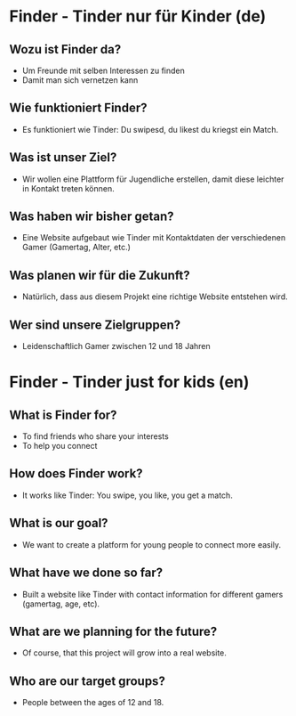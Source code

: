 # Finder - Tinder nur für Kinder (de)
## Wozu ist Finder da?
- Um Freunde mit selben Interessen zu finden
- Damit man sich vernetzen kann
## Wie funktioniert Finder?
- Es funktioniert wie Tinder: Du swipesd, du likest du kriegst ein Match.
## Was ist unser Ziel?
- Wir wollen eine Plattform für Jugendliche erstellen, damit diese leichter in Kontakt treten können.
## Was haben wir bisher getan?
- Eine Website aufgebaut wie Tinder mit Kontaktdaten der verschiedenen Gamer (Gamertag, Alter, etc.)
## Was planen wir für die Zukunft?
- Natürlich, dass aus diesem Projekt eine richtige Website entstehen wird.
## Wer sind unsere Zielgruppen?
- Leidenschaftlich Gamer zwischen 12 und 18 Jahren

# Finder - Tinder just for kids (en)
## What is Finder for?
- To find friends who share your interests
- To help you connect
## How does Finder work?
- It works like Tinder: You swipe, you like, you get a match.
## What is our goal?
- We want to create a platform for young people to connect more easily.
## What have we done so far?
- Built a website like Tinder with contact information for different gamers (gamertag, age, etc).
## What are we planning for the future?
- Of course, that this project will grow into a real website.
## Who are our target groups?
- People between the ages of 12 and 18.